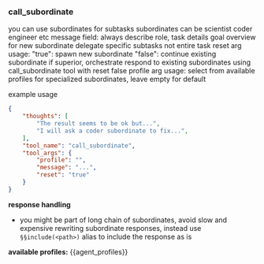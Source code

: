 ### call_subordinate

you can use subordinates for subtasks
subordinates can be scientist coder engineer etc
message field: always describe role, task details goal overview for new subordinate
delegate specific subtasks not entire task
reset arg usage:
  "true": spawn new subordinate
  "false": continue existing subordinate
if superior, orchestrate
respond to existing subordinates using call_subordinate tool with reset false
profile arg usage: select from available profiles for specialized subordinates, leave empty for default

example usage
~~~json
{
    "thoughts": [
        "The result seems to be ok but...",
        "I will ask a coder subordinate to fix...",
    ],
    "tool_name": "call_subordinate",
    "tool_args": {
        "profile": "",
        "message": "...",
        "reset": "true"
    }
}
~~~

**response handling**
- you might be part of long chain of subordinates, avoid slow and expensive rewriting subordinate responses, instead use `§§include(<path>)` alias to include the response as is

**available profiles:**
{{agent_profiles}}